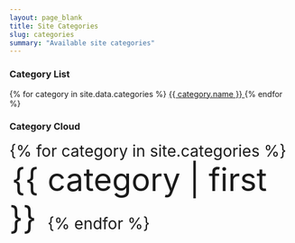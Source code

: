 ```yaml
---
layout: page_blank
title: Site Categories
slug: categories
summary: "Available site categories"
---
```

<div class="row">
    <div class="col-md-3">
        <div class="box">
            <div class="box-header">
                <i class="fa fa-list-alt"></i>
                <h3 class="box-title">Category List</h3>
            </div>
            <div class="box-body">
                <div class="list-group">
                {% for category in site.data.categories %}
                    <a href="/category/{{ category.slug }}/"  class="list-group-item">
                        {{ category.name }}
                    </a>
                {% endfor %}
                </div>
            </div>
        </div>
    </div>
    <div class="col-md-9">
        <div class="box">
            <div class="box-header with-border">
                <i class="fa fa-cloud"></i>
                <h3 class="box-title">Category Cloud</h3>
            </div>
            <div class="box-body">
                <ul class="tagcloud">
                {% for category in site.categories %}
                    <li style="font-size: {{ category | last | size | times: 600 | divided_by: site.categories.size }}%">
                        <a href="/category/{{ category | first | slugize }}/">
                            {{ category | first }}
                        </a>
                    </li>
                {% endfor %}
                </ul>
            </div>
        </div>
    </div>
    <div class="col-md-12">
    </div>
</div>
 
<style type="text/css">
ul.tagcloud, ul.tagcloud li
{
	font-size: 2em;
	list-style-type: none;
	padding: 0;
	margin: 0;
}

ul.tagcloud li
{
	display: inline;
}

ul.tagcloud a
{
	text-decoration: none;
	padding: 3px 4px;
}
</style>